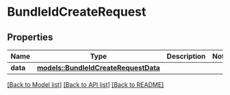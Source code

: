 # BundleIdCreateRequest

## Properties

Name | Type | Description | Notes
------------ | ------------- | ------------- | -------------
**data** | [**models::BundleIdCreateRequestData**](BundleIdCreateRequest_data.md) |  | 

[[Back to Model list]](../README.md#documentation-for-models) [[Back to API list]](../README.md#documentation-for-api-endpoints) [[Back to README]](../README.md)


